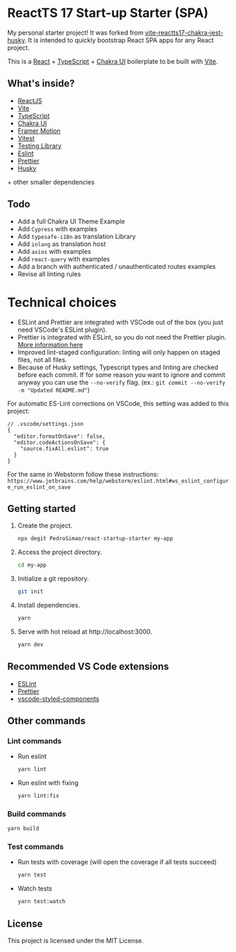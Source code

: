 # ReactTS 17 Start-up Starter (SPA)

My personal starter project! It was forked from [vite-reactts17-chakra-jest-husky](https://github.com/The24thDS/vite-reactts17-chakra-jest-husky).
It is intended to quickly bootstrap React SPA apps for any React project.

This is a [React](https://reactjs.org) + [TypeScript](https://www.typescriptlang.org/) + [Chakra UI](https://chakra-ui.com) boilerplate to be built with [Vite](https://vitejs.dev).

## What's inside?

- [ReactJS](https://reactjs.org)
- [Vite](https://vitejs.dev)
- [TypeScript](https://www.typescriptlang.org)
- [Chakra UI](https://chakra-ui.com)
- [Framer Motion](https://www.framer.com/motion/)
- [Vitest](https://vitest.dev)
- [Testing Library](https://testing-library.com)
- [Eslint](https://eslint.org)
- [Prettier](https://prettier.io)
- [Husky](https://typicode.github.io/husky)

\+ other smaller dependencies

## Todo

- Add a full Chakra UI Theme Example
- Add `Cypress` with examples
- Add `typesafe-i18n` as translation Library
- Add `inlang` as translation host
- Add `axios` with examples
- Add `react-query` with examples
- Add a branch with authenticated / unauthenticated routes examples
- Revise all linting rules

# Technical choices

- ESLint and Prettier are integrated with VSCode out of the box (you just need VSCode's ESLint plugin).
- Prettier is integrated with ESLint, so you do not need the Prettier plugin. [More information here](https://prettier.io/docs/en/integrating-with-linters.html#notes)
- Improved lint-staged configuration: linting will only happen on staged files, not all files.
- Because of Husky settings, Typescript types and linting are checked before each commit. If for some reason you want to ignore and commit anyway you can use the `--no-verify` flag. (ex.: `git commit --no-verify -m "Updated README.md"`)

For automatic ES-Lint corrections on VSCode, this setting was added to this project:

```
// .vscode/settings.json
{
  "editor.formatOnSave": false,
  "editor.codeActionsOnSave": {
    "source.fixAll.eslint": true
  }
}
```

For the same in Webstorm follow these instructions:
`https://www.jetbrains.com/help/webstorm/eslint.html#ws_eslint_configure_run_eslint_on_save`

## Getting started

1. Create the project.

   ```bash
   npx degit PedroSimao/react-startup-starter my-app
   ```

2. Access the project directory.

   ```bash
   cd my-app
   ```

3. Initialize a git repository.

   ```bash
   git init
   ```

4. Install dependencies.

   ```bash
   yarn
   ```

5. Serve with hot reload at http://localhost:3000.
   ```bash
   yarn dev
   ```

## Recommended VS Code extensions

- [ESLint](https://marketplace.visualstudio.com/items?itemName=dbaeumer.vscode-eslint)
- [Prettier](https://marketplace.visualstudio.com/items?itemName=esbenp.prettier-vscode)
- [vscode-styled-components](https://marketplace.visualstudio.com/items?itemName=jpoissonnier.vscode-styled-components)

## Other commands

### Lint commands

- Run eslint
  ```bash
  yarn lint
  ```
- Run eslint with fixing
  ```bash
  yarn lint:fix
  ```

### Build commands

```bash
yarn build
```

### Test commands

- Run tests with coverage (will open the coverage if all tests succeed)
  ```bash
  yarn test
  ```
- Watch tests
  ```bash
  yarn test:watch
  ```

## License

This project is licensed under the MIT License.

